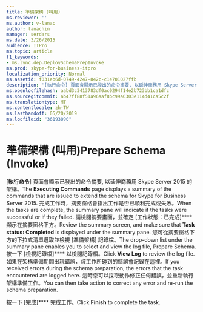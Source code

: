 ```yaml
---
title: 準備架構 (叫用)
ms.reviewer: ''
ms.author: v-lanac
author: lanachin
manager: serdars
ms.date: 3/26/2015
audience: ITPro
ms.topic: article
f1_keywords:
- ms.lync.dep.DeploySchemaPrepInvoke
ms.prod: skype-for-business-itpro
localization_priority: Normal
ms.assetid: f031eb6d-0749-4247-842c-c1e701027ffb
description: '[執行命令] 頁面會顯示已發出的命令摘要, 以延伸商務用 Skype Server 2015 的架構。 完成工作時，摘要窗格會指出工作是否已順利完成或失敗。 請檢閱摘要畫面，並確定 [工作狀態：已完成] 顯示在摘要窗格下方。 您可從摘要窗格下方的下拉式清單選取並檢視 [準備架構] 記錄檔。 按一下 [檢視記錄檔] 以檢閱記錄檔。 如果在架構準備期間出現錯誤，該工作所碰到的錯誤會記錄在這裡。 這時您可以採取動作修正任何錯誤，並重新執行架構準備工作。'
ms.openlocfilehash: aabd3c3413783df0ac0294f14e2b723bb1ca1dfc
ms.sourcegitcommit: ab47ff88f51a96aaf8bc99a6303e114d41ca5c2f
ms.translationtype: MT
ms.contentlocale: zh-TW
ms.lasthandoff: 05/20/2019
ms.locfileid: "36193090"
---
```

# <a name="prepare-schema-invoke"></a><span data-ttu-id="f8687-109">準備架構 (叫用)</span><span class="sxs-lookup"><span data-stu-id="f8687-109">Prepare Schema (Invoke)</span></span>
 
<span data-ttu-id="f8687-110">[**執行命令**] 頁面會顯示已發出的命令摘要, 以延伸商務用 Skype Server 2015 的架構。</span><span class="sxs-lookup"><span data-stu-id="f8687-110">The **Executing Commands** page displays a summary of the commands that are issued to extend the schema for Skype for Business Server 2015.</span></span> <span data-ttu-id="f8687-111">完成工作時，摘要窗格會指出工作是否已順利完成或失敗。</span><span class="sxs-lookup"><span data-stu-id="f8687-111">When the tasks are complete, the summary pane will indicate if the tasks were successful or if they failed.</span></span> <span data-ttu-id="f8687-112">請檢閱摘要畫面，並確定 [工作狀態：已完成]\*\*\*\* 顯示在摘要窗格下方。</span><span class="sxs-lookup"><span data-stu-id="f8687-112">Review the summary screen, and make sure that **Task status: Completed** is displayed under the summary pane.</span></span> <span data-ttu-id="f8687-113">您可從摘要窗格下方的下拉式清單選取並檢視 [準備架構] 記錄檔。</span><span class="sxs-lookup"><span data-stu-id="f8687-113">The drop-down list under the summary pane enables you to select and view the log file, Prepare Schema.</span></span> <span data-ttu-id="f8687-114">按一下 [檢視記錄檔]\*\*\*\* 以檢閱記錄檔。</span><span class="sxs-lookup"><span data-stu-id="f8687-114">Click **View Log** to review the log file.</span></span> <span data-ttu-id="f8687-115">如果在架構準備期間出現錯誤，該工作所碰到的錯誤會記錄在這裡。</span><span class="sxs-lookup"><span data-stu-id="f8687-115">If you received errors during the schema preparation, the errors that the task encountered are logged here.</span></span> <span data-ttu-id="f8687-116">這時您可以採取動作修正任何錯誤，並重新執行架構準備工作。</span><span class="sxs-lookup"><span data-stu-id="f8687-116">You can then take action to correct any error and re-run the schema preparation.</span></span>
  
<span data-ttu-id="f8687-117">按一下 [完成]\*\*\*\* 完成工作。</span><span class="sxs-lookup"><span data-stu-id="f8687-117">Click **Finish** to complete the task.</span></span>
  

